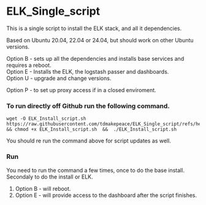 # ELK_Single_script


This is a single script to install the ELK stack, and all it dependencies. 

Based on Ubuntu 20.04, 22.04 or 24.04, but should work on other Ubuntu versions. 

Option B - sets up all the dependencies and installs base services and requires a reboot. \
Option E - Installs the ELK, the logstash passer and dashboards. \
Option U - upgrade and change versions.

Option P - to set up proxy access if in a closed enviroment.


### To run directly off Github run the following command.
```
wget -O ELK_Install_script.sh  https://raw.githubusercontent.com/tdmakepeace/ELK_Single_script/refs/heads/main/ELK_Install_script.sh && chmod +x ELK_Install_script.sh  &&  ./ELK_Install_script.sh 
```

You should re run the command above for script updates as well.


### Run
You need to run the command a few times, once to do the base install. Secondaly to do the install or ELK.
1. Option B - will reboot.
2. Option E - will provide access to the dashboard after the script finishes. 

